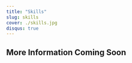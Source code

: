 ```yaml
---
title: "Skills"
slug: skills
cover: ./skills.jpg
disqus: true
---
```


## More Information Coming Soon
